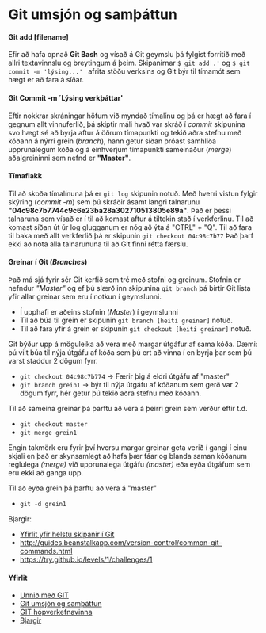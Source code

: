 # Git umsjón og samþáttun

#### Git add [filename]
Efir að hafa opnað **Git Bash** og vísað á Git geymslu þá fylgist forritið með allri textavinnslu og breytingum á þeim. Skipanirnar ```$ git add .'``` og ```$ git commit -m 'lýsing...' ``` afrita stöðu verksins og Git býr til tímamót sem hægt er að fara á síðar. 
#### Git Commit -m ´Lýsing verkþáttar'
Eftir nokkrar skráningar höfum við myndað tímalínu og þá er hægt að fara í gegnum allt vinnuferlið, þá skiptir máli hvað var skráð í *commit* skipunina svo hægt sé að byrja aftur á öðrum tímapunkti og tekið aðra stefnu með kóðann á nýrri grein (*branch*), hann getur síðan þróast samhliða upprunalegum kóða og á einhverjum tímapunkti sameinaður (*merge*) aðalgreininni sem nefnd er **"Master"**. 
#### Tímaflakk
Til að skoða tímalínuna þá er ```git log``` skipunin notuð. Með hverri vistun fylgir skýring (*commit -m*) sem þú skráðir ásamt langri talnarunu **"04c98c7b7744c9c6e23ba28a302710513805e89a"**. Það er þessi talnaruna sem vísað er í til að komast aftur á tiltekin stað í verkferlinu. Til að komast síðan út úr log glugganum er nóg að ýta á "CTRL" + "Q". Til að fara til baka með allt verkferlið þá er skipunin ```git checkout 04c98c7b77``` Það þarf ekki að nota alla talnarununa til að Git finni rétta færslu.
#### Greinar í Git (_Branches_)
Það má sjá fyrir sér Git kerfið sem tré með stofni og greinum. Stofnin er nefndur *"Master"* og ef þú slærð inn skipunina ```git branch``` þá birtir Git lista yfir allar greinar sem eru í notkun í geymslunni. 
* Í upphafi er aðeins stofnin (*Master*) í geymslunni
* Til að búa til grein er skipunin ```git branch [heiti greinar]``` notuð. 
* Til að fara yfir á grein er skipunin ```git checkout [heiti greinar]``` notuð.

Git býður upp á möguleika að vera með margar útgáfur af sama kóða. Dæmi: þú vilt búa til nýja útgáfu af kóða sem þú ert að vinna í en byrja þar sem þú varst staddur 2 dögum fyrr. 

* ```git checkout 04c98c7b774``` -> Færir þig á eldri útgáfu af "master"
* ```git branch grein1``` -> býr til nýja útgáfu af kóðanum sem gerð var 2 dögum fyrr, hér getur þú tekið aðra stefnu með kóðann.

Til að sameina greinar þá þarftu að vera á þeirri grein sem verður eftir t.d.
* ```git checkout master```
* ```git merge grein1```

Engin takmörk eru fyrir því hversu margar greinar geta verið í gangi í einu skjali en það er skynsamlegt að hafa þær fáar og blanda saman kóðanum reglulega _(merge)_ við upprunalega útgáfu _(master)_ eða eyða útgáfum sem eru ekki að ganga upp. 

Til að eyða grein þá þarftu að vera á "master"
* ```git -d grein1```

Bjargir:
* [Yfirlit yfir helstu skipanir í Git](Lesefni/github-git-cheat-sheet.pdf)
* http://guides.beanstalkapp.com/version-control/common-git-commands.html
* https://try.github.io/levels/1/challenges/1

#### Yfirlit
* [Unnið með GIT](Git.md)
* [Git umsjón og samþáttun](Umsjón.md)
* [GIT hópverkefnavinna](Hópverkefnavinna.md)
* [Bjargir](Bjargir.md)